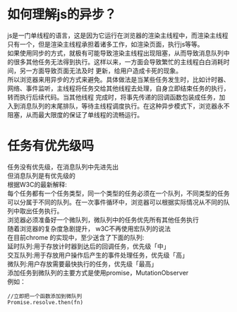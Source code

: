 # 如何理解js的异步？
js是一门单线程的语言，这是因为它运行在浏览器的渲染主线程中，而渲染主线程只有一个，但是渲染主线程承担着诸多工作，如渲染页面，执行js等等。<br>
如果使用同步的方式，就极有可能导致渲染主线程出现阻塞，从而导致消息队列中的很多其他任务无法得到执行。这样以来，一方面会导致繁忙的主线程白白消耗时间，另一方面导致页面无法及时
更新，给用户造成卡死的现象。<br>
所以浏览器来用异步的方式来避免。具体做法是当某些任务发生时，比如计时器、网络、事件监听，主线程将任务交给其他线程去处理，自身立即结束任务的执行，转而执行后续代码。当其他线程
完成时，将事先传递的回调函数包装成任务，加入到消息队列的末尾排队，等待主线程调度执行。在这种异步模式下，浏览器永不阻塞，从而最大限度的保证了单线程的流畅运行。

# 任务有优先级吗
任务没有优先级，在消息队列中先进先出<br>
但消息队列是有优先级的<br>
根据W3C的最新解释:<br>
每个任务都有一个任务类型，同一个类型的任务必须在一个队列，不同类型的任务可以分属于不同的队列。在一次事件循环中，浏览器可以根据实际情况从不同的队列中取出任务执行。<br>
浏览器必须准备好一个微队列，微队列中的任务优先所有其他任务执行<br>
随着浏览器的复杂度急剧提升， w3C不再使用宏队列的说法<br>
在目前chrome 的实现中，至少送含了下面的队列:<br>
延时队列:用于存放计时器到达后的回调任务，优先级「中」<br>
交互队列:用于存放用户操作后产生的事件处理任务，优先级「高」<br>
微队列:用户存放需要最快执行的任务，优先级「最高」<br>
添加任务到微队列的主要方式是使用promise，MutationObserver<br>
例如：
```
//立即把一个函数添加到微队列
Promise.resolve.then(fn)
```
